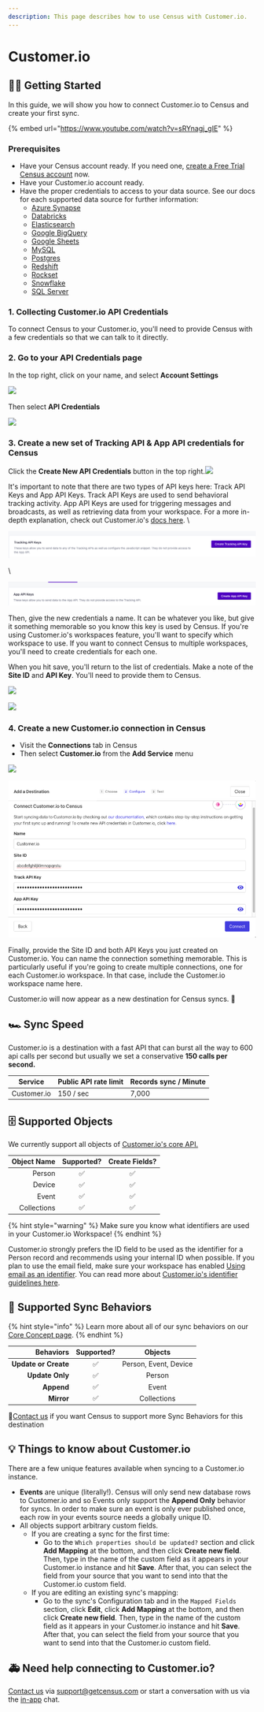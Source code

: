 ```yaml
---
description: This page describes how to use Census with Customer.io.
---
```


# Customer.io

## 🏃‍♀️ Getting Started

In this guide, we will show you how to connect Customer.io to Census and create your first sync.

{% embed url="https://www.youtube.com/watch?v=sRYnagj_gIE" %}

### Prerequisites

* Have your Census account ready. If you need one, [create a Free Trial Census account](https://app.getcensus.com/) now.
* Have your Customer.io account ready.
* Have the proper credentials to access to your data source. See our docs for each supported data source for further information:
  * [Azure Synapse](../sources/azure-synapse.md)
  * [Databricks](https://docs.getcensus.com/sources/databricks)
  * [Elasticsearch](https://docs.getcensus.com/sources/elasticsearch)
  * [Google BigQuery](https://docs.getcensus.com/sources/google-bigquery)
  * [Google Sheets](https://docs.getcensus.com/sources/google-sheets)
  * [MySQL](https://docs.getcensus.com/sources/mysql)
  * [Postgres](https://docs.getcensus.com/sources/postgres)
  * [Redshift](https://docs.getcensus.com/sources/redshift)
  * [Rockset](https://docs.getcensus.com/sources/rockset)
  * [Snowflake](https://docs.getcensus.com/sources/snowflake)
  * [SQL Server](https://docs.getcensus.com/sources/sql-server)

### 1. Collecting Customer.io API Credentials

To connect Census to your Customer.io, you'll need to provide Census with a few credentials so that we can talk to it directly.&#x20;

### **2. Go to your API Credentials page**

In the top right, click on your name, and select **Account Settings**

![](../.gitbook/assets/cio\_step1.png)

Then select **API Credentials**

![](../.gitbook/assets/cio\_step2.png)

### **3. Create a new set of Tracking API & App API credentials for Census**

Click the **Create New API Credentials** button in the top right.![](../.gitbook/assets/cio\_step3.png)

It's important to note that there are two types of API keys here: Track API Keys and App API Keys. Track API Keys are used to send behavioral tracking activity. App API Keys are used for triggering messages and broadcasts, as well as retrieving data from your workspace. For a more in-depth explanation, check out Customer.io's [docs here](https://customer.io/docs/managing-credentials/#track-api-keys-vs-app-api-keys). \


![Tracking API Keys](<../.gitbook/assets/Screen Shot 2022-04-08 at 5.39.29 PM.png>)

\


![App API Keys](<../.gitbook/assets/Screen Shot 2022-04-08 at 5.39.15 PM.png>)



Then, give the new credentials a name. It can be whatever you like, but give it something memorable so you know this key is used by Census. If you're using Customer.io's workspaces feature, you'll want to specify which workspace to use. If you want to connect Census to multiple workspaces, you'll need to create credentials for each one.

When you hit save, you'll return to the list of credentials. Make a note of the **Site ID** and **API Key**. You'll need to provide them to Census.

![](../.gitbook/assets/cio\_step4.png)

![](../.gitbook/assets/cio\_step5.png)

### **4. Create a new Customer.io connection in Census**

* Visit the **Connections** tab in Census
* Then select **Customer.io** from the **Add Service** menu

![](../.gitbook/assets/cio\_step6.png)

![](<../.gitbook/assets/Screen Shot 2022-04-08 at 5.50.05 PM.png>)



Finally, provide the Site ID and both API Keys you just created on Customer.io. You can name the connection something memorable. This is particularly useful if you're going to create multiple connections, one for each Customer.io workspace. In that case, include the Customer.io workspace name here.

Customer.io will now appear as a new destination for Census syncs.  🎉

## 🏎 Sync Speed

Customer.io is a destination with a fast API that can burst all the way to 600 api calls per second but usually we set a conservative **150 calls per second.**

| **Service** | Public API rate limit | **Records sync / Minute** |
| ----------- | --------------------- | ------------------------- |
| Customer.io | 150 / sec             | 7,000                     |

## 🗄️ Supported Objects

We currently support all objects of [Customer.io's core API. ](https://customer.io/docs/api/#section/Overview)

| **Object Name** | **Supported?** | Create Fields? |
| --------------: | :------------: | :------------: |
|          Person |        ✅       |        ✅       |
|          Device |        ✅       |        ✅       |
|           Event |        ✅       |        ✅       |
|     Collections |        ✅       |        ✅       |

{% hint style="warning" %}
Make sure you know what identifiers are used in your Customer.io Workspace!
{% endhint %}

Customer.io strongly prefers the ID field to be used as the identifier for a Person record and recommends using your internal ID when possible. If you plan to use the email field, make sure your workspace has enabled [Using email as an identifier](https://customer.io/docs/workspaces/#migrate-workspace). You can read more about [Customer.io's identifier guidelines here](https://customer.io/docs/data-mapping-guide#describing-users-with-customer-attributes).

## 🔄 Supported Sync Behaviors

{% hint style="info" %}
Learn more about all of our sync behaviors on our [Core Concept page](../basics/core-concept/#the-different-sync-behaviors).
{% endhint %}

|        **Behaviors** | **Supported?** |      **Objects**     |
| -------------------: | :------------: | :-------------------: |
| **Update or Create** |        ✅       | Person, Event, Device |
|      **Update Only** |        ✅       |         Person        |
|           **Append** |        ✅       |         Event         |
|           **Mirror** |        ✅       |      Collections      |

🔋[Contact us](mailto:support@getcensus.com) if you want Census to support more Sync Behaviors for this destination

## 💡  Things to know about Customer.io

There are a few unique features available when syncing to a Customer.io instance.

* **Events** are unique (literally!). Census will only send new database rows to Customer.io and so Events only support the **Append Only** behavior for syncs. In order to make sure an event is only ever published once, each row in your events source needs a globally unique ID.
* All objects support arbitrary custom fields.
  * &#x20;If you are creating a sync for the first time:
    * Go to the `Which properties should be updated?` section and click **Add Mapping** at the bottom, and then click **Create new field**. Then, type in the name of the custom field as it appears in your Customer.io instance and hit **Save**. After that, you can select the field from your source that you want to send into that the Customer.io custom field.
  * If you are editing an existing sync's mapping:
    * Go to the sync's Configuration tab and in the `Mapped Fields` section, click **Edit**, click **Add Mapping** at the bottom, and then click **Create new field**. Then, type in the name of the custom field as it appears in your Customer.io instance and hit **Save**. After that, you can select the field from your source that you want to send into that the Customer.io custom field.

## 🚑 Need help connecting to Customer.io?

[Contact us](mailto:support@getcensus.com) via support@getcensus.com or start a conversation with us via the [in-app](https://app.getcensus.com) chat.

